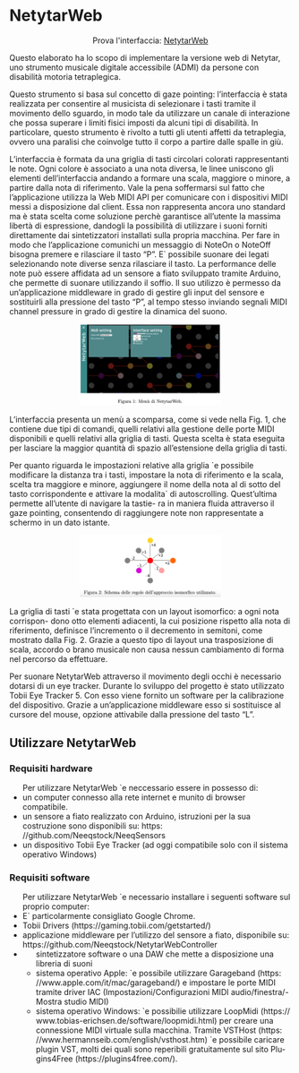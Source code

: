 # NetytarWeb
<p align="center">
    Prova l'interfaccia:
  <a href="https://annafusari.github.io/netytarweb/">NetytarWeb</a>
</p>

<p>
  Questo elaborato ha lo scopo di implementare la versione web di Netytar, uno strumento musicale digitale accessibile (ADMI) da persone con disabilità motoria tetraplegica. 
</p>
<p>
  Questo strumento si basa sul concetto di gaze pointing: l’interfaccia è stata realizzata per consentire al musicista di selezionare i tasti tramite il movimento dello sguardo, in modo tale da utilizzare un canale di interazione che possa superare i limiti fisici imposti da alcuni tipi di disabilità. In particolare, questo strumento è rivolto a tutti gli utenti affetti da tetraplegia, ovvero una paralisi che coinvolge tutto il corpo a partire dalle spalle in giù.
</p>
<p>
 L’interfaccia è formata da una griglia di tasti circolari colorati rappresentanti le note. Ogni colore è associato a una nota diversa, le linee uniscono gli elementi dell’interfaccia andando a formare una scala, maggiore o minore, a partire dalla nota di riferimento. Vale la pena soffermarsi sul fatto che l’applicazione utilizza la Web MIDI API per comunicare con i dispositivi MIDI messi a disposizione dal client. Essa non rappresenta ancora uno standard ma è stata scelta come soluzione perchè garantisce all’utente la massima libertà di espressione, dandogli la possibilità di utilizzare i suoni forniti direttamente dai sintetizzatori installati sulla propria macchina. Per fare in modo che l’applicazione comunichi un messaggio di NoteOn o NoteOff bisogna premere e rilasciare il tasto “P”. E` possibile suonare dei legati selezionando note diverse senza rilasciare il tasto. La performance delle note può essere affidata ad un sensore a fiato sviluppato tramite Arduino, che permette di suonare utilizzando il soffio. Il suo utilizzo è permesso da un’applicazione middleware in grado di gestire gli input del sensore e sostituirli alla pressione del tasto “P”, al tempo stesso inviando segnali MIDI channel pressure in grado di gestire la dinamica del suono.
</p>

<p align="center">
    <img src="images/interface.png" alt="alt text" width="50%" height="50%">
</p>

<p>
  L’interfaccia presenta un menù a scomparsa, come si vede nella Fig. 1, che contiene due tipi di comandi, quelli relativi alla gestione delle porte MIDI disponibili e quelli relativi alla griglia di tasti. Questa scelta è stata eseguita per lasciare la maggior quantità di spazio all’estensione della griglia di tasti.
</p>
<p>
  Per quanto riguarda le impostazioni relative alla griglia `e possibile modificare la distanza tra i tasti, impostare la nota di riferimento e la scala, scelta tra maggiore e minore, aggiungere il nome della nota al di sotto del tasto corrispondente e attivare la modalita` di autoscrolling. Quest’ultima permette all’utente di navigare la tastie- ra in maniera fluida attraverso il gaze pointing, consentendo di raggiungere note non rappresentate a schermo in un dato istante.
</p>
<p align="center">
    <img src="images/img2.png" alt="alt text" width="50%" height="50%">
</p>
<p>
  La griglia di tasti `e stata progettata con un layout isomorfico: a ogni nota corrispon- dono otto elementi adiacenti, la cui posizione rispetto alla nota di riferimento, definisce l’incremento o il decremento in semitoni, come mostrato dalla Fig. 2. Grazie a questo tipo di layout una trasposizione di scala, accordo o brano musicale non causa nessun cambiamento di forma nel percorso da effettuare.
</p>
<p>
  Per suonare NetytarWeb attraverso il movimento degli occhi è necessario dotarsi di un eye tracker. Durante lo sviluppo del progetto è stato utilizzato Tobii Eye Tracker 5. Con esso viene fornito un software per la calibrazione del dispositivo. Grazie a un’applicazione middleware esso si sostituisce al cursore del mouse, opzione attivabile dalla pressione del tasto “L”.
</p>

## Utilizzare NetytarWeb
<h3>Requisiti hardware</h3>
<ul>Per utilizzare NetytarWeb `e neccessario essere in possesso di:
    <li>un computer connesso alla rete internet e munito di browser compatibile.</li>
    <li>un sensore a fiato realizzato con Arduino, istruzioni per la sua costruzione sono disponibili su: https: //github.com/Neeqstock/NeeqSensors</li>
    <li>un dispositivo Tobii Eye Tracker (ad oggi compatibile solo con il sistema operativo Windows)</li>
</ul>

<h3>Requisiti software</h3>
<ul>Per utilizzare NetytarWeb `e necessario installare i seguenti software sul proprio computer:
    <li>E` particolarmente consigliato Google Chrome.</li>
    <li>Tobii Drivers (https://gaming.tobii.com/getstarted/)</li>
    <li>applicazione middleware per l’utilizzo del sensore a fiato, disponibile su:
     https://github.com/Neeqstock/NetytarWebController</li>
    <li><ul>sintetizzatore software o una DAW che mette a disposizione una libreria di suoni
        <li>sistema operativo Apple: `e possibile utilizzare Garageband (https: //www.apple.com/it/mac/garageband/) e impostare le porte MIDI tramite driver IAC (Impostazioni/Configurazioni MIDI audio/finestra/- Mostra studio MIDI)
            <li>sistema operativo Windows: `e possibilie utilizzare LoopMidi (https:// www.tobias-erichsen.de/software/loopmidi.html) per creare una connessione MIDI virtuale sulla macchina. Tramite VSTHost (https: //www.hermannseib.com/english/vsthost.htm) `e possibile caricare plugin VST, molti dei quali sono reperibili gratuitamente sul sito Plu- gins4Free (https://plugins4free.com/).</li>
</li>
    </ul></li>
        

</ul>


